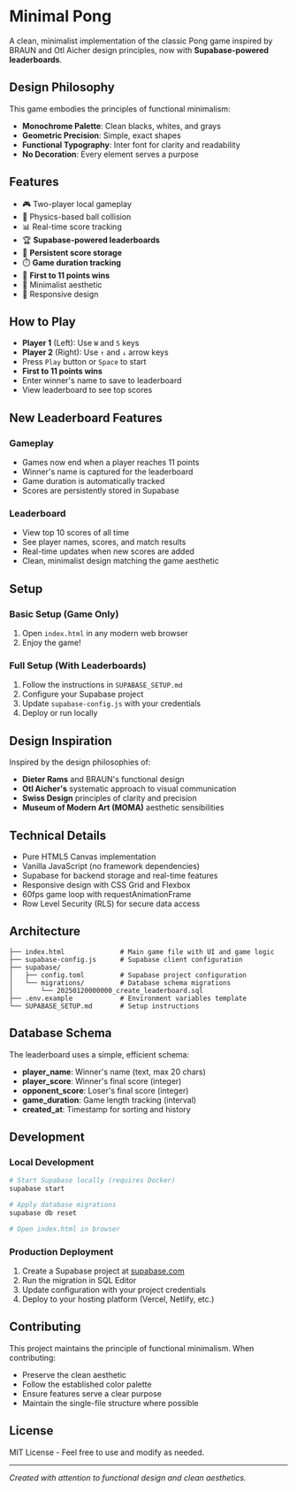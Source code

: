 # Minimal Pong

A clean, minimalist implementation of the classic Pong game inspired by BRAUN and Otl Aicher design principles, now with **Supabase-powered leaderboards**.

## Design Philosophy

This game embodies the principles of functional minimalism:
- **Monochrome Palette**: Clean blacks, whites, and grays
- **Geometric Precision**: Simple, exact shapes
- **Functional Typography**: Inter font for clarity and readability
- **No Decoration**: Every element serves a purpose

## Features

- 🎮 Two-player local gameplay
- 🎯 Physics-based ball collision
- 📊 Real-time score tracking
- 🏆 **Supabase-powered leaderboards**
- 💾 **Persistent score storage**
- ⏱️ **Game duration tracking**
- 🥇 **First to 11 points wins**
- 🎨 Minimalist aesthetic
- 📱 Responsive design

## How to Play

- **Player 1** (Left): Use `W` and `S` keys
- **Player 2** (Right): Use `↑` and `↓` arrow keys
- Press `Play` button or `Space` to start
- **First to 11 points wins**
- Enter winner's name to save to leaderboard
- View leaderboard to see top scores

## New Leaderboard Features

### Gameplay
- Games now end when a player reaches 11 points
- Winner's name is captured for the leaderboard
- Game duration is automatically tracked
- Scores are persistently stored in Supabase

### Leaderboard
- View top 10 scores of all time
- See player names, scores, and match results
- Real-time updates when new scores are added
- Clean, minimalist design matching the game aesthetic

## Setup

### Basic Setup (Game Only)
1. Open `index.html` in any modern web browser
2. Enjoy the game!

### Full Setup (With Leaderboards)
1. Follow the instructions in `SUPABASE_SETUP.md`
2. Configure your Supabase project
3. Update `supabase-config.js` with your credentials
4. Deploy or run locally

## Design Inspiration

Inspired by the design philosophies of:
- **Dieter Rams** and BRAUN's functional design
- **Otl Aicher's** systematic approach to visual communication
- **Swiss Design** principles of clarity and precision
- **Museum of Modern Art (MOMA)** aesthetic sensibilities

## Technical Details

- Pure HTML5 Canvas implementation
- Vanilla JavaScript (no framework dependencies)
- Supabase for backend storage and real-time features
- Responsive design with CSS Grid and Flexbox
- 60fps game loop with requestAnimationFrame
- Row Level Security (RLS) for secure data access

## Architecture

```
├── index.html              # Main game file with UI and game logic
├── supabase-config.js      # Supabase client configuration
├── supabase/
│   ├── config.toml         # Supabase project configuration
│   └── migrations/         # Database schema migrations
│       └── 20250120000000_create_leaderboard.sql
├── .env.example            # Environment variables template
└── SUPABASE_SETUP.md       # Setup instructions
```

## Database Schema

The leaderboard uses a simple, efficient schema:
- **player_name**: Winner's name (text, max 20 chars)
- **player_score**: Winner's final score (integer)
- **opponent_score**: Loser's final score (integer)
- **game_duration**: Game length tracking (interval)
- **created_at**: Timestamp for sorting and history

## Development

### Local Development
```bash
# Start Supabase locally (requires Docker)
supabase start

# Apply database migrations
supabase db reset

# Open index.html in browser
```

### Production Deployment
1. Create a Supabase project at [supabase.com](https://supabase.com)
2. Run the migration in SQL Editor
3. Update configuration with your project credentials
4. Deploy to your hosting platform (Vercel, Netlify, etc.)

## Contributing

This project maintains the principle of functional minimalism. When contributing:
- Preserve the clean aesthetic
- Follow the established color palette
- Ensure features serve a clear purpose
- Maintain the single-file structure where possible

## License

MIT License - Feel free to use and modify as needed.

---

*Created with attention to functional design and clean aesthetics.*
